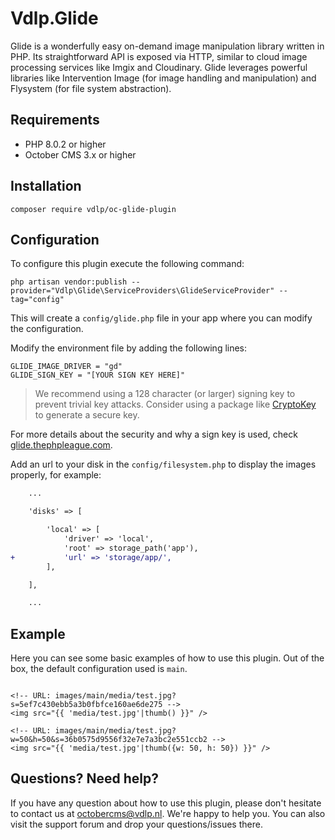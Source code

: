 # Vdlp.Glide

Glide is a wonderfully easy on-demand image manipulation library written in PHP. 
Its straightforward API is exposed via HTTP, similar to cloud image processing services like Imgix and Cloudinary. 
Glide leverages powerful libraries like Intervention Image (for image handling and manipulation) and Flysystem (for file system abstraction).

## Requirements

* PHP 8.0.2 or higher
* October CMS 3.x or higher

## Installation

```
composer require vdlp/oc-glide-plugin
```

## Configuration

To configure this plugin execute the following command:

```
php artisan vendor:publish --provider="Vdlp\Glide\ServiceProviders\GlideServiceProvider" --tag="config"
```

This will create a `config/glide.php` file in your app where you can modify the configuration.

Modify the environment file by adding the following lines:

```
GLIDE_IMAGE_DRIVER = "gd"
GLIDE_SIGN_KEY = "[YOUR SIGN KEY HERE]"
```

> We recommend using a 128 character (or larger) signing key to prevent trivial key attacks. Consider using a package like [CryptoKey](https://github.com/AndrewCarterUK/CryptoKey) to generate a secure key.

For more details about the security and why a sign key is used, check [glide.thephpleague.com](https://glide.thephpleague.com/2.0/config/security/).

Add an url to your disk in the `config/filesystem.php` to display the images properly, for example:

```diff
    ...

    'disks' => [

        'local' => [
            'driver' => 'local',
            'root' => storage_path('app'),
+           'url' => 'storage/app/',
        ],

    ],

    ...
```

## Example

Here you can see some basic examples of how to use this plugin. Out of the box, the default configuration used is `main`.

```

<!-- URL: images/main/media/test.jpg?s=5ef7c430ebb5a3b0fbfce160ae6de275 -->
<img src="{{ 'media/test.jpg'|thumb() }}" />

<!-- URL: images/main/media/test.jpg?w=50&h=50&s=36b0575d9556f32e7e7a3bc2e551ccb2 -->
<img src="{{ 'media/test.jpg'|thumb({w: 50, h: 50}) }}" />

```

## Questions? Need help?

If you have any question about how to use this plugin, please don't hesitate to contact us at octobercms@vdlp.nl. 
We're happy to help you. You can also visit the support forum and drop your questions/issues there.
